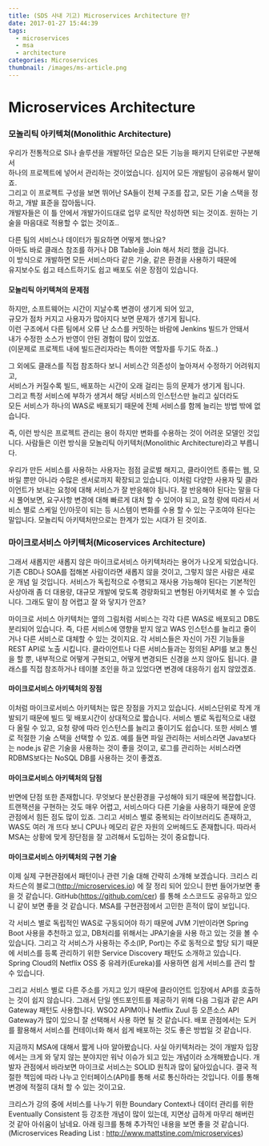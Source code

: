 ```yaml
---
title: (SDS 사내 기고) Microservices Architecture 란?
date: 2017-01-27 15:44:39
tags:
  - microservices
  - msa
  - architecture
categories: Microservices
thumbnail: /images/ms-article.png
---
```

# Microservices Architecture

### 모놀리틱 아키텍쳐(Monolithic Architecture)
우리가 전통적으로 SI나 솔루션을 개발하던 모습은 모든 기능을 패키지 단위로만 구분해서  
하나의 프로젝트에 넣어서 관리하는 것이었습니다. 심지어 모든 개발팀이 공유해서 말이죠.  
그리고 이 프로젝트 구성을 보면 뛰어난 SA들이 전체 구조를 잡고, 모든 기술 스택을 정하고, 개발 표준을 잡아둡니다.  
개발자들은 이 틀 안에서 개발가이드대로 업무 로직만 작성하면 되는 것이죠. 원하는 기술을 마음대로 적용할 수 없는 것이죠..  

다른 팀의 서비스나 데이터가 필요하면 어떻게 했나요?  
아마도 바로 클래스 참조를 하거나 DB Table을 Join 해서 처리 했을 겁니다.  
이 방식으로 개발하면 모든 서비스마다 같은 기술, 같은 환경을 사용하기 때문에  
유지보수도 쉽고 테스트하기도 쉽고 배포도 쉬운 장점이 있습니다.  

#### 모놀리틱 아키텍쳐의 문제점
하지만, 소프트웨어는 시간이 지날수록 변경이 생기게 되어 있고,  
규모가 점차 커지고 사용자가 많아지다 보면 문제가 생기게 됩니다.  
이런 구조에서 다른 팀에서 오류 난 소스를 커밋하는 바람에 Jenkins 빌드가 안돼서  
내가 수정한 소스가 반영이 안된 경험이 많이 있었죠.  
(이문제로 프로젝트 내에 빌드관리자라는 특이한 역할자를 두기도 하죠..)  

그 외에도 클래스를 직접 참조하다 보니 서비스간 의존성이 높아져서 수정하기 어려워지고,  
서비스가 커질수록 빌드, 배포하는 시간이 오래 걸리는 등의 문제가 생기게 됩니다.  
그리고 특정 서비스에 부하가 생겨서 해당 서비스의 인스턴스만 늘리고 싶더라도  
모든 서비스가 하나의 WAS로 배포되기 때문에 전체 서비스를 함께 늘리는 방법 밖에 없습니다.  

즉, 이런 방식은 프로젝트 관리는 용이 하지만 변화를 수용하는 것이 어려운 모델인 것입니다.
사람들은 이런 방식을 모놀리틱 아키텍처(Monolithic Architecture)라고 부릅니다.

우리가 만든 서비스를 사용하는 사용자는 점점 글로벌 해지고,
클라이언트 종류는 웹, 모바일 뿐만 아니라 수많은 센서로까지 확장되고 있습니다.
이처럼 다양한 사용자 및 클라이언트가 보내는 요청에 대해 서비스가 잘 반응해야 됩니다.
잘 반응해야 된다는 말을 다시 풀어보면, 요구사항 변경에 대해 빠르게 대처 할 수 있어야 되고,
요청 량에 따라서 서비스 별로 스케일 인/아웃이 되는 등
시스템이 변화를 수용 할 수 있는 구조여야 된다는 말입니다.
모놀리틱 아키텍처만으로는 한계가 있는 시대가 된 것이죠.

### 마이크로서비스 아키텍처(Micoservices Architecture)
그래서 새롭지만 새롭지 않은 마이크로서비스 아키텍처라는 용어가 나오게 되었습니다.
기존 CBD나 SOA를 접해본 사람이라면 새롭지 않을 것이고, 그렇지 않은 사람은 새로운 개념 일 것입니다.
서비스가 독립적으로 수행되고 재사용 가능해야 된다는 기본적인 사상아래
좀 더 대용량, 대규모 개발에 맞도록 경량화되고 변형된 아키텍처로 볼 수 있습니다.
그래도 말이 참 어렵고 잘 와 닿지가 안죠?

마이크로 서비스 아키텍처는 옆의 그림처럼 서비스는 각각 다른 WAS로 배포되고 DB도 분리되어 있습니다.
즉, 다른 서비스에 영향을 받지 않고 WAS 인스턴스를 늘리고 줄이거나 다른 서비스로 대체할 수 있는 것이지요.
각 서비스들은 자신이 가진 기능들을 REST API로 노출 시킵니다.
클라이언트나 다른 서비스들과는 정의된 API를 보고 통신을 할 뿐,
내부적으로 어떻게 구현되고, 어떻게 변경되든 신경을 쓰지 않아도 됩니다.
클래스를 직접 참조하거나 테이블 조인을 하고 있었다면 변경에 대응하기 쉽지 않았겠죠.

#### 마이크로서비스 아키텍처의 장점
이처럼 마이크로서비스 아키텍처는 많은 장점을 가지고 있습니다.
서비스단위로 작게 개발되기 때문에 빌드 및 배포시간이 상대적으로 짧습니다.
서비스 별로 독립적으로 내렸다 올릴 수 있고, 요청 량에 따라 인스턴스를 늘리고 줄이기도 쉽습니다.
또한 서비스 별로 적절한 기술 스택을 선택할 수 있죠.
예를 들면 파일 관리하는 서비스라면 Java보다는 node.js 같은 기술을 사용하는 것이 좋을 것이고,
로그를 관리하는 서비스라면 RDBMS보다는 NoSQL DB를 사용하는 것이 좋겠죠.

#### 마이크로서비스 아키텍처의 담점
반면에 단점 또한 존재합니다.
무엇보다 분산환경을 구성해야 되기 때문에 복잡합니다.
트랜잭션을 구현하는 것도 매우 어렵고, 서비스마다 다른 기술을 사용하기 때문에 운영관점에서 힘든 점도 많이 있죠.
그리고 서비스 별로 중복되는 라이브러리도 존재하고,
WAS도 여러 개 뜨다 보니 CPU나 메모리 같은 자원의 오버헤드도 존재합니다.
따라서 MSA는 상황에 맞게 장단점을 잘 고려해서 도입하는 것이 중요합니다.

#### 마이크로서비스 아키텍처의 구현 기술
이제 실제 구현관점에서 패턴이나 관련 기술 대해 간략히 소개해 보겠습니다.
크리스 리차드슨의 블로그(http://microservices.io) 에 잘 정리 되어 있으니 한번 들어가보면 좋을 것 같습니다.
GitHub(https://github.com/cer) 를 통해 소스코드도 공유하고 있으니 같이 보면 좋을 것 같습니다.
MSA를 구현관점에서 고민한 흔적이 많이 보입니다.

각 서비스 별로 독립적인 WAS로 구동되어야 하기 때문에 JVM 기반이라면 Spring Boot 사용을 추천하고 있고,
DB처리를 위해서는 JPA기술을 사용 하고 있는 것을 볼 수 있습니다.
그리고 각 서비스가 사용하는 주소(IP, Port)는 주로 동적으로 할당 되기 때문에
서비스를 등록 관리하기 위한 Service Discovery 패턴도 소개하고 있습니다.
Spring Cloud의 Netflix OSS 중 유레카(Eureka)를 사용하면 쉽게 서비스를 관리 할 수 있습니다.

그리고 서비스 별로 다른 주소를 가지고 있기 때문에 클라이언트 입장에서 API를 호출하는 것이 쉽지 않습니다.
그래서 단일 엔드포인트를 제공하기 위해 다음 그림과 같은 API Gateway 패턴도 사용합니다.
WSO2 APIM이나 Netflix Zuul 등 오픈소스 API Gateway가 많이 있으니 잘 선택해서 사용 하면 될 것 같습니다.
배포 관점에서는 도커를 활용해서 서비스를 컨테이너화 해서 쉽게 배포하는 것도 좋은 방법일 것 같습니다.

지금까지 MSA에 대해서 짧게 나마 알아봤습니다.
사실 아키텍처라는 것이 개발자 입장에서는 크게 와 닿지 않는 분야지만 워낙 이슈가 되고 있는 개념이라 소개해봤습니다.
개발자 관점에서 바라보면 마이크로 서비스는 SOLID 원칙과 많이 닮아있습니다.
결국 적절한 책임에 따라 나누고 인터페이스(API)를 통해 서로 통신하라는 것입니다.
이를 통해 변경에 적절히 대처 할 수 있는 것이고요.

크리스가 강의 중에 서비스를 나누기 위한 Boundary Context나
데이터 관리를 위한 Eventually Consistent 등 강조한 개념이 많이 있는데,
지면상 급하게 마무리 해버린 것 같아 아쉬움이 남네요.
아래 링크를 통해 추가적인 내용을 보면 좋을 것 같습니다.
(Microservices Reading List : http://www.mattstine.com/microservices)
